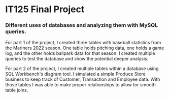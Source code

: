 # IT125 Final Project
### Different uses of databases and analyzing them with MySQL queries.

For part 1 of the project, I created three tables with baseball statistics from the Mariners 2022 season. One table holds pitching data, one holds a game log, and the other holds ballpark data for that season. I created multiple queries to test the database and show the potential deeper analysis.

For part 2 of the project, I created multiple tables within a database using SQL Workbench's diagram tool. I simulated a simple Produce Store business to keep track of Customer, Transaction and Employee data. With those tables I was able to make proper relationships to allow for smooth table joins.
